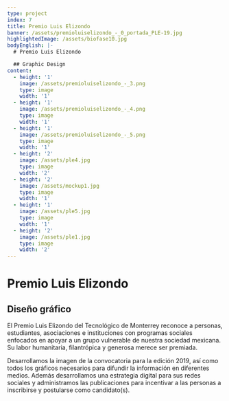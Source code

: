 ```yaml
---
type: project
index: 7
title: Premio Luis Elizondo
banner: /assets/premioluiselizondo_-_0_portada_PLE-19.jpg
highlightedImage: /assets/biofase10.jpg
bodyEnglish: |-
  # Premio Luis Elizondo

  ## Graphic Design
content:
  - height: '1'
    image: /assets/premioluiselizondo_-_3.png
    type: image
    width: '1'
  - height: '1'
    image: /assets/premioluiselizondo_-_4.png
    type: image
    width: '1'
  - height: '1'
    image: /assets/premioluiselizondo_-_5.png
    type: image
    width: '1'
  - height: '2'
    image: /assets/ple4.jpg
    type: image
    width: '2'
  - height: '2'
    image: /assets/mockup1.jpg
    type: image
    width: '1'
  - height: '1'
    image: /assets/ple5.jpg
    type: image
    width: '1'
  - height: '2'
    image: /assets/ple1.jpg
    type: image
    width: '2'
---
```

# Premio Luis Elizondo

## **Diseño gráfico**

El Premio Luis Elizondo del Tecnológico de Monterrey reconoce a personas, estudiantes, asociaciones e instituciones con programas sociales enfocados en apoyar a un grupo vulnerable de nuestra sociedad mexicana. Su labor humanitaria, filantrópica y generosa merece ser premiada.

Desarrollamos la imagen de la convocatoria para la edición 2019, así como todos los gráficos necesarios para difundir la información en diferentes medios. Además desarrollamos una estrategia digital para sus redes sociales y administramos las publicaciones para incentivar a las personas a inscribirse y postularse como candidato(s).
